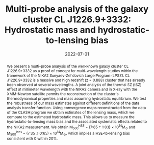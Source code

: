 ---
title: "Multi-probe analysis of the galaxy cluster CL J1226.9+3332: Hydrostatic mass and hydrostatic-to-lensing bias"
collection: "publications"
category: "co_procs"
permalink: /publications/2022EPJWC25700032M
link: https://ui.adsabs.harvard.edu/abs/2022EPJWC.25700032M/abstract
date: 2022-07-01
venue: "mm Universe @ NIKA2 - Observing the mm Universe with the NIKA2 Camera"
citation: "Muñoz-Echeverría, M., Adam, R., Ade, P., et al. (2022), mm Universe @ NIKA2 - Observing the mm Universe with the NIKA2 Camera, 257, 00032."
abstract: "We present a multi-probe analysis of the well-known galaxy cluster CL J1226.9+3332 as a proof of concept for multi-wavelength studies within the framework of the NIKA2 Sunyaev-Zel'dovich Large Program (LPSZ). CL J1226.9+3332 is a massive and high redshift (z = 0.888) cluster that has already been observed at several wavelengths. A joint analysis of the thermal SZ (tSZ) effect at millimeter wavelength with the NIKA2 camera and in X-ray with the XMM-Newton satellite permits the reconstruction of the cluster's thermodynamical properties and mass assuming hydrostatic equilibrium. We test the robustness of our mass estimates against different definitions of the data analysis transfer function. Using convergence maps reconstructed from the data of the CLASH program we obtain estimates of the lensing mass, which we compare to the estimated hydrostatic mass. This allows us to measure the hydrostatic-to-lensing mass bias and the associated systematic effects related to the NIKA2 measurement. We obtain M<SUB>500</SUB><SUP>HSE</SUP> = (7:65 ± 1:03) × 10<SUP>14</SUP>M<SUB>⊙</SUB> and M<SUB>500</SUB><SUP>lens</SUP> = (7:35 ± 0:65) × 10<SUP>14</SUP>M<SUB>⊙</SUB>, which implies a HSE-to-lensing bias consistent with 0 within 20%."
---